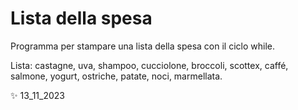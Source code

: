 # Lista della spesa

Programma per stampare una lista della spesa con il ciclo while.

Lista: castagne, uva, shampoo, cucciolone, broccoli, scottex, caffé, salmone, yogurt, ostriche, patate, noci, marmellata.

✨ 13_11_2023